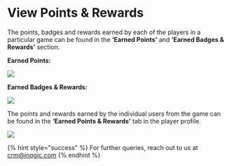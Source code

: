 # View Points & Rewards

The points, badges and rewards earned by each of the players in a particular game can be found in the **‘Earned Points’** and **‘Earned Badges & Rewards’** section.

**Earned Points:**

![](<../../.gitbook/assets/Earned points\_1.png>)

**Earned Badges & Rewards:**

![](<../../.gitbook/assets/Earned badges\_1.png>)



The points and rewards earned by the individual users from the game can be found in the **‘Earned Points & Rewards’** tab in the player profile.

![](<../../.gitbook/assets/Earned points\_2.png>)

{% hint style="success" %}
For further queries, reach out to us at [crm@inogic.com](mailto:crm@inogic.com)
{% endhint %}

